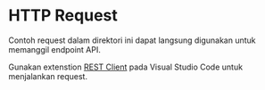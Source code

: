 # HTTP Request
Contoh request dalam direktori ini dapat langsung digunakan untuk memanggil endpoint API.

Gunakan extenstion [REST Client](https://marketplace.visualstudio.com/items?itemName=humao.rest-client) pada Visual Studio Code untuk menjalankan request.
